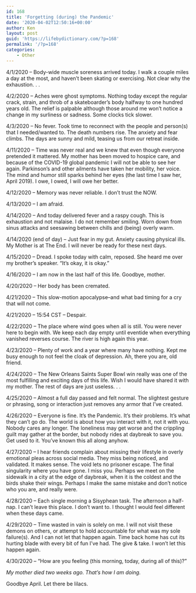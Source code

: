 ```yaml
---
id: 168
title: 'Forgetting (during) the Pandemic'
date: '2020-04-02T12:50:16+00:00'
author: Ken
layout: post
guid: 'https://lifebydictionary.com/?p=168'
permalink: '/?p=168'
categories:
    - Other
---
```


4/1/2020 – Body-wide muscle soreness arrived today. I walk a couple miles a day at the most, and haven’t been skating or exercising. Not clear why the exhaustion. . .

4/2/2020 – Aches were ghost symptoms. Nothing today except the regular crack, strain, and throb of a skateboarder’s body halfway to one hundred years old. The relief is palpable although those around me won’t notice a change in my surliness or sadness. Some clocks tick slower.

4/3/2020 – No fever. Took time to reconnect with the people and person(s) that I needed/wanted to. The death numbers rise. The anxiety and fear climbs. The days are sunny and mild, teasing us from our retreat inside.

4/11/2020 – Time was never real and we knew that even though everyone pretended it mattered. My mother has been moved to hospice care, and because of the COVID-19 global pandemic I will not be able to see her again. Parkinson’s and other ailments have taken her mobility, her voice. The mind and humor still sparks behind her eyes (the last time I saw her, April 2019). I owe, I owed, I will owe her better.

4/12/2020 – Memory was never reliable. I don’t trust the NOW.

4/13/2020 – I am afraid.

4/14/2020 – And today delivered fever and a raspy cough. This is exhaustion and not malaise. I do not remember smiling. Worn down from sinus attacks and seesawing between chills and (being) overly warm.

4/14/2020 (end of day) – Just fear in my gut. Anxiety causing physical ills. My Mother is at The End. I will never be ready for these next days.

4/15/2020 – Dread. I spoke today with calm, reposed. She heard me over my brother’s speaker. “It’s okay, it is okay.”

4/16/2020 – I am now in the last half of this life. Goodbye, mother.

4/20/2020 – Her body has been cremated.

4/21/2020 – This slow-motion apocalypse–and what bad timing for a cry that will not come.

4/21/2020 – 15:54 CST – Despair.

4/22/2020 – The place where wind goes when all is still. You were never here to begin with. We keep each day empty until eventide when everything vanished reverses course. The river is high again this year.

4/23/2020 – Plenty of work and a year where many have nothing. Kept me busy enough to not feel the cloak of depression. Ah, there you are, old friend.

4/24/2020 – The New Orleans Saints Super Bowl win really was one of the most fulfilling and exciting days of this life. Wish I would have shared it with my mother. The rest of days are just useless. . .

4/25/2020 – Almost a full day passed and felt normal. The slightest gesture or phrasing, song or interaction just removes any armor that I’ve created.

4/26/2020 – Everyone is fine. It’s the Pandemic. It’s their problems. It’s what they can’t go do. The world is about how you interact with it, not it with you. Nobody cares any longer. The loneliness may get worse and the crippling guilt may gather at the border, but nobody rides at daybreak to save you. Get used to it. You’ve known this all along anyhow.

4/27/2020 – I hear friends complain about missing their lifestyle in overly emotional pleas across social media. They miss being noticed, and validated. It makes sense. The void lets no prisoner escape. The final singularity where you have gone. I miss you. Perhaps we meet on the sidewalk in a city at the edge of daybreak, when it is the coldest and the birds shake their wings. Perhaps I make the same mistake and don’t notice who you are, and really were.

4/28/2020 – Each single morning a Sisyphean task. The afternoon a half-nap. I can’t leave this place. I don’t want to. I thought I would feel different when these days came.

4/29/2020 – Time wasted in vain is solely on me. I will not visit these demons on others, or attempt to hold accountable for what was my sole failure(s). And I can not let that happen again. Time back home has cut its hurting blade with every bit of fun I’ve had. The give &amp; take. I won’t let this happen again.

4/30/2020 – “How are you feeling (this morning, today, during all of this)?”

*My mother died two weeks ago. That’s how I am doing.*

Goodbye April. Let there be lilacs.